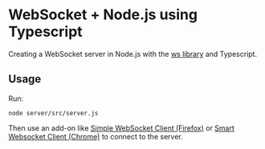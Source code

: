 # WebSocket + Node.js using Typescript

Creating a WebSocket server in Node.js with the [ws library](https://github.com/websockets/ws) and Typescript.

## Usage

Run:
```
node server/src/server.js
```
Then use an add-on like [Simple WebSocket Client (Firefox)](https://addons.mozilla.org/pt-BR/firefox/addon/simple-websocket-client/) or [Smart Websocket Client (Chrome)](https://chrome.google.com/webstore/detail/smart-websocket-client/omalebghpgejjiaoknljcfmglgbpocdp) to connect to the server.
